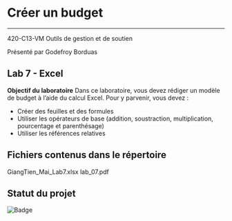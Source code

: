 # Créer un budget 
___

420-C13-VM Outils de gestion et de soutien

Présenté par Godefroy Borduas

## Lab 7 - Excel

**Objectif du laboratoire**
Dans ce laboratoire, vous devez rédiger un modèle de budget à l’aide du calcul Excel. Pour y 
parvenir, vous devez : 

- Créer des feuilles et des formules 
- Utiliser les opérateurs de base (addition, soustraction, multiplication, pourcentage et 
parenthésage) 
- Utiliser les références relatives



## Fichiers contenus dans le répertoire
GiangTien_Mai_Lab7.xlsx
lab_07.pdf


## Statut du projet
![Badge](https://img.shields.io/badge/Lab%207%20--%20Excel-Termin%C3%A9-brightgreen)